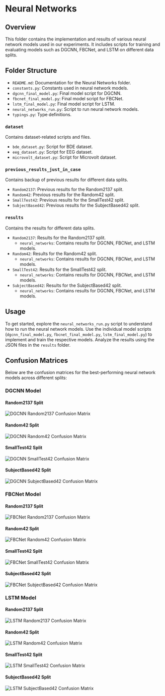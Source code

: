 # Neural Networks

## Overview

This folder contains the implementation and results of various neural network models used in our experiments. It includes scripts for training and evaluating models such as DGCNN, FBCNet, and LSTM on different data splits.

## Folder Structure

- `README.md`: Documentation for the Neural Networks folder.
- `constants.py`: Constants used in neural network models.
- `dgcnn_final_model.py`: Final model script for DGCNN.
- `fbcnet_final_model.py`: Final model script for FBCNet.
- `lstm_final_model.py`: Final model script for LSTM.
- `neural_networks_run.py`: Script to run neural network models.
- `typings.py`: Type definitions.

### `dataset`

Contains dataset-related scripts and files.

- `bde_dataset.py`: Script for BDE dataset.
- `eeg_dataset.py`: Script for EEG dataset.
- `microvolt_dataset.py`: Script for Microvolt dataset.

### `previous_results_just_in_case`

Contains backup of previous results for different data splits.

- `Random2137`: Previous results for the Random2137 split.
- `Random42`: Previous results for the Random42 split.
- `SmallTest42`: Previous results for the SmallTest42 split.
- `SubjectBased42`: Previous results for the SubjectBased42 split.

### `results`

Contains the results for different data splits.

- `Random2137`: Results for the Random2137 split.
  - `neural_networks`: Contains results for DGCNN, FBCNet, and LSTM models.
- `Random42`: Results for the Random42 split.
  - `neural_networks`: Contains results for DGCNN, FBCNet, and LSTM models.
- `SmallTest42`: Results for the SmallTest42 split.
  - `neural_networks`: Contains results for DGCNN, FBCNet, and LSTM models.
- `SubjectBased42`: Results for the SubjectBased42 split.
  - `neural_networks`: Contains results for DGCNN, FBCNet, and LSTM models.

## Usage

To get started, explore the `neural_networks_run.py` script to understand how to run the neural network models. Use the individual model scripts (`dgcnn_final_model.py`, `fbcnet_final_model.py`, `lstm_final_model.py`) to implement and train the respective models. Analyze the results using the JSON files in the `results` folder.

## Confusion Matrices

Below are the confusion matrices for the best-performing neural network models across different splits:

### DGCNN Model

#### Random2137 Split

![DGCNN Random2137 Confusion Matrix](confusion_matrixes/DGCNN_Random2137.png)

#### Random42 Split

![DGCNN Random42 Confusion Matrix](confusion_matrixes/DGCNN_Random42.png)

#### SmallTest42 Split

![DGCNN SmallTest42 Confusion Matrix](confusion_matrixes/DGCNN_SmallTest42.png)

#### SubjectBased42 Split

![DGCNN SubjectBased42 Confusion Matrix](confusion_matrixes/DGCNN_SubjectBased42.png)

### FBCNet Model

#### Random2137 Split

![FBCNet Random2137 Confusion Matrix](confusion_matrixes/FBCNet_Random2137.png)

#### Random42 Split

![FBCNet Random42 Confusion Matrix](confusion_matrixes/FBCNet_Random42.png)

#### SmallTest42 Split

![FBCNet SmallTest42 Confusion Matrix](confusion_matrixes/FBCNet_SmallTest42.png)

#### SubjectBased42 Split

![FBCNet SubjectBased42 Confusion Matrix](confusion_matrixes/FBCNet_SubjectBased42.png)

### LSTM Model

#### Random2137 Split

![LSTM Random2137 Confusion Matrix](confusion_matrixes/LSTM_Random2137.png)

#### Random42 Split

![LSTM Random42 Confusion Matrix](confusion_matrixes/LSTM_Random42.png)

#### SmallTest42 Split

![LSTM SmallTest42 Confusion Matrix](confusion_matrixes/LSTM_SmallTest42.png)

#### SubjectBased42 Split

![LSTM SubjectBased42 Confusion Matrix](confusion_matrixes/LSTM_SubjectBased42.png)
